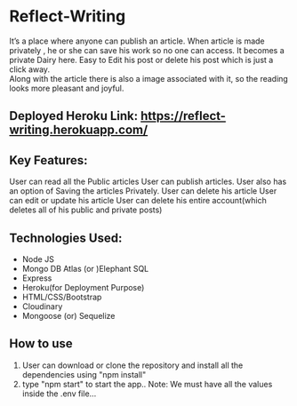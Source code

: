 # Reflect-Writing

It’s a place where anyone can publish an article. When article is made privately ,
he or she can save his work so no one can access. It becomes a private Dairy here. Easy to Edit his post or delete his post which is just a click away.  
Along with the article there is also a image associated with it, so the reading looks more pleasant and joyful.

## Deployed Heroku Link: https://reflect-writing.herokuapp.com/

## Key Features:

User can read all the Public articles
User can publish articles.
User also has an option of Saving the articles Privately.
User can delete his article
User can edit or update his article
User can delete his entire account(which deletes all of his public and private posts)


## Technologies Used:

- Node JS
- Mongo DB Atlas (or )Elephant SQL
- Express
- Heroku(for Deployment Purpose)
- HTML/CSS/Bootstrap
- Cloudinary
- Mongoose (or) Sequelize


## How to use
1. User can download or clone the repository and install all the dependencies using "npm install"
2. type "npm start" to start the app..
Note: We must have all the values inside the .env file... 
 
